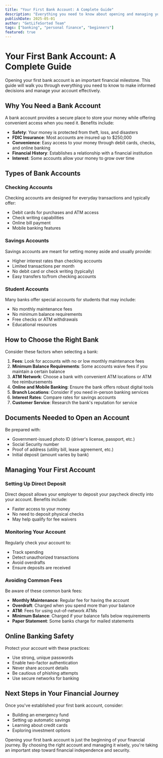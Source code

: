 ```yaml
---
title: "Your First Bank Account: A Complete Guide"
description: "Everything you need to know about opening and managing your first bank account, from choosing the right type to avoiding common fees."
publishDate: 2025-05-01
author: "GetLifeSorted Team"
tags: ["banking", "personal finance", "beginners"]
featured: true
---
```


# Your First Bank Account: A Complete Guide

Opening your first bank account is an important financial milestone. This guide will walk you through everything you need to know to make informed decisions and manage your account effectively.

## Why You Need a Bank Account

A bank account provides a secure place to store your money while offering convenient access when you need it. Benefits include:

- **Safety**: Your money is protected from theft, loss, and disasters
- **FDIC Insurance**: Most accounts are insured up to $250,000
- **Convenience**: Easy access to your money through debit cards, checks, and online banking
- **Financial History**: Establishes a relationship with a financial institution
- **Interest**: Some accounts allow your money to grow over time

## Types of Bank Accounts

### Checking Accounts

Checking accounts are designed for everyday transactions and typically offer:

- Debit cards for purchases and ATM access
- Check writing capabilities
- Online bill payment
- Mobile banking features

### Savings Accounts

Savings accounts are meant for setting money aside and usually provide:

- Higher interest rates than checking accounts
- Limited transactions per month
- No debit card or check writing (typically)
- Easy transfers to/from checking accounts

### Student Accounts

Many banks offer special accounts for students that may include:

- No monthly maintenance fees
- No minimum balance requirements
- Free checks or ATM withdrawals
- Educational resources

## How to Choose the Right Bank

Consider these factors when selecting a bank:

1. **Fees**: Look for accounts with no or low monthly maintenance fees
2. **Minimum Balance Requirements**: Some accounts waive fees if you maintain a certain balance
3. **ATM Network**: Choose a bank with convenient ATM locations or ATM fee reimbursements
4. **Online and Mobile Banking**: Ensure the bank offers robust digital tools
5. **Branch Locations**: Consider if you need in-person banking services
6. **Interest Rates**: Compare rates for savings accounts
7. **Customer Service**: Research the bank's reputation for service

## Documents Needed to Open an Account

Be prepared with:

- Government-issued photo ID (driver's license, passport, etc.)
- Social Security number
- Proof of address (utility bill, lease agreement, etc.)
- Initial deposit (amount varies by bank)

## Managing Your First Account

### Setting Up Direct Deposit

Direct deposit allows your employer to deposit your paycheck directly into your account. Benefits include:

- Faster access to your money
- No need to deposit physical checks
- May help qualify for fee waivers

### Monitoring Your Account

Regularly check your account to:

- Track spending
- Detect unauthorized transactions
- Avoid overdrafts
- Ensure deposits are received

### Avoiding Common Fees

Be aware of these common bank fees:

- **Monthly Maintenance**: Regular fee for having the account
- **Overdraft**: Charged when you spend more than your balance
- **ATM**: Fees for using out-of-network ATMs
- **Minimum Balance**: Charged if your balance falls below requirements
- **Paper Statement**: Some banks charge for mailed statements

## Online Banking Safety

Protect your account with these practices:

- Use strong, unique passwords
- Enable two-factor authentication
- Never share account details
- Be cautious of phishing attempts
- Use secure networks for banking

## Next Steps in Your Financial Journey

Once you've established your first bank account, consider:

- Building an emergency fund
- Setting up automatic savings
- Learning about credit cards
- Exploring investment options

Opening your first bank account is just the beginning of your financial journey. By choosing the right account and managing it wisely, you're taking an important step toward financial independence and security.